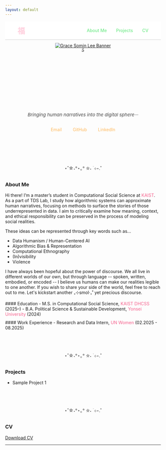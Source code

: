 ```yaml
---
layout: default
---
```

<!-- Link to compiled CSS -->
<link rel="stylesheet" href="/assets/css/style.scss">

<!-- Navigation Bar with "福" on far left and menu on right -->
<nav style="
  display: flex;
  justify-content: space-between;
  align-items: center;
  padding: 12px 40px;
  background-color: #ffffff;
  border-bottom: 1px solid #ccc;
  font-weight: 500;
  position: relative;
  z-index: 10;
">

  <!-- Left-aligned logo -->
  <div style="font-size: 24px; font-weight: bold; color: #ffd0de;">
    福
  </div>

  <!-- Right-aligned links -->
  <div style="display: flex; gap: 30px;">
    <a href="#about-me" style="color: #73ea8b; text-decoration: none;">About Me</a>
    <a href="#projects" style="color: #73ea8b; text-decoration: none;">Projects</a>
    <a href="#cv" style="color: #73ea8b; text-decoration: none;">CV</a>
  </div>
</nav>


<!-- Custom Clickable Banner (Centered) -->
<div style="text-align: center; margin-top: 10px;">
  <a href="https://gracesominlee.github.io">
    <img src="https://capsule-render.vercel.app/api?type=blur&color=timeGradient&height=180&section=header&text=Grace%20Somin%20Lee&fontSize=35&fontColor=474747" alt="Grace Somin Lee Banner" style="max-width: 100%;"/>
  </a>
</div>
<!-- Profile Image -->
<div style="text-align: center; margin-top: -5px;">
  <img src="/assets/img/face2.JPG" alt="Grace Somin Lee"  style="width: 100%; max-width: 200px; height: 200px; object-fit: cover;
            clip-path: polygon(50% 0%, 61% 35%, 98% 35%, 68% 57%, 
                               79% 91%, 50% 70%, 21% 91%, 32% 57%, 
                               2% 35%, 39% 35%);
            " />
</div>


<!-- Intro Text -->
<div style="text-align: center; font-size: 15px; margin-top: 10px; color: #474747; font-style: italic;">
  Bringing human narratives into the digital sphere···
</div>

<!-- Contact Bar -->
<div style="text-align: center; margin: 30px 0;">
  <a href="mailto:gracesomin@kaist.ac.kr" style="margin: 0 16px; color: #ffb95e; text-decoration: none;">Email</a>
  <a href="https://github.com/gracesominlee" target="_blank" style="margin: 0 16px; color: #ffb95e; text-decoration: none;">GitHub</a>
  <a href="https://www.linkedin.com/in/gracesomin-l/" target="_blank" style="margin: 0 16px; color: #ffb95e; text-decoration: none;">LinkedIn</a>
</div>



<!-- divider line -->
<div style="text-align: center; font-size: 15px; color: #474747; margin-top: 105px;">
  ⋆˚☆˖°⋆｡° ✮˖ ࣪ ⊹⋆.˚
</div>
<!-- Spacer -->
<div style="height: 10px;"></div>

### <span id="about-me" class="section-title">About Me</span>

Hi there! I’m a master’s student in Computational Social Science at 
<a href="https://kaist.ac.kr/en/" style="color: #f5628d; text-decoration: none;">KAIST</a>.
As a part of TDS Lab, I study how algorithmic systems can approximate human narratives, focusing on methods to surface the stories of those underrepresented in data. I aim to critically examine how meaning, context, and ethical responsibility can be preserved in the process of modeling social realities.

These ideas can be represented through key words such as...


- Data Humanism / Human-Centered AI
- Algorithmic Bias & Representation
- Computational Ethnography
- (In)visibility
- Violence

I have always been hopeful about the power of discourse. We all live in different worlds of our own, but through language -- spoken, written, embodied, or encoded -- I believe us humans can make our realities legible to one another. If you wish to share your side of the world, feel free to reach out to me. Let's kickstart another ₊⊹smol‧₊˚ yet precious discourse. 


<!-- Spacer -->
<div style="height: 5px;"></div>
#### Education
- M.S. in Computational Social Science, <a href="https://ghss.kaist.ac.kr/" style="color: #f5628d; text-decoration: none;">KAIST DHCSS</a> (2025–)  
- B.A. Political Science & Sustainable Development, <a href="https://www.yonsei.ac.kr/sc/index.do" style="color: #f5628d; text-decoration: none;">Yonsei University</a> (2024)


<!-- Spacer -->
<div style="height: 10px;"></div>
#### Work Experience
- Research and Data Intern, <a href="https://asiapacific.unwomen.org/en/countries/rok" style="color: #f5628d; text-decoration: none;">UN Women</a> (02.2025 - 08.2025)


<!-- divider line -->
<div style="text-align: center; font-size: 15px; color: #474747; margin-top: 70px;">
  ⋆˚☆˖°⋆｡° ✮˖ ࣪ ⊹⋆.˚
</div>
<!-- Gap  -->
<div style="height: 10px;"></div>

### <span id="projects" class="section-title">Projects</span>
- Sample Project 1


<!-- divider line -->
<div style="text-align: center; font-size: 15px; color: #474747; margin-top: 70px;">
  ⋆˚☆˖°⋆｡° ✮˖ ࣪ ⊹⋆.˚
</div>
<!-- Gap  -->
<div style="height: 10px;"></div>

### <span id="cv" class="section-title">CV</span>
[Download CV](assets/cv.pdf)


---

